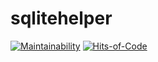 # sqlitehelper

[![Maintainability](https://api.codeclimate.com/v1/badges/0bbc17ddc806b20beba6/maintainability)](https://codeclimate.com/github/Ig-v-k/sqlitehelper/maintainability)
[![Hits-of-Code](https://hitsofcode.com/github/Ig-v-k/sqlitehelper?branch=master&label=Hits-of-Code)](https://hitsofcode.com/github/Ig-v-k/sqlitehelper/view?branch=master&label=Hits-of-Code)